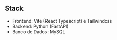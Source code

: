## Stack
- Frontend: Vite (React Typescript) e Tailwindcss
- Backend: Python (FastAPI)
- Banco de Dados: MySQL
